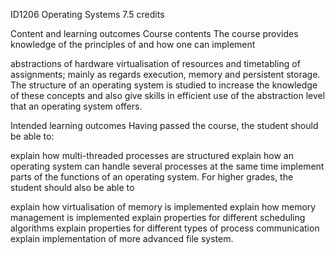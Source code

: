 ID1206 Operating Systems 7.5 credits

Content and learning outcomes
Course contents
The course provides knowledge of the principles of and how one can implement

abstractions of hardware
virtualisation of resources and timetabling of assignments; mainly as regards execution, memory and persistent storage.
The structure of an operating system is studied to increase the knowledge of these concepts and also give skills in efficient use of the abstraction level that an operating system offers.

Intended learning outcomes
Having passed the course, the student should be able to:

explain how multi-threaded processes are structured
explain how an operating system can handle several processes at the same time
implement parts of the functions of an operating system.
For higher grades, the student should also be able to

explain how virtualisation of memory is implemented
explain how memory management is implemented
explain properties for different scheduling algorithms
explain properties for different types of process communication
explain implementation of more advanced file system.
